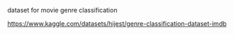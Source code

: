 dataset for movie genre classification

https://www.kaggle.com/datasets/hijest/genre-classification-dataset-imdb
